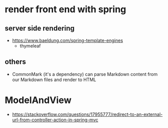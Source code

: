 # render front end with spring

## server side rendering

- https://www.baeldung.com/spring-template-engines
    - thymeleaf

## others

- CommonMark (it's a dependency) can parse Markdown content from our Markdown files and render to HTML

# ModelAndView

- https://stackoverflow.com/questions/17955777/redirect-to-an-external-url-from-controller-action-in-spring-mvc